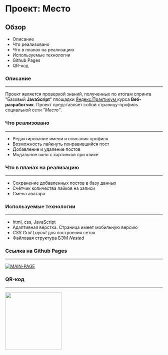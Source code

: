 # Проект: Место

## Обзор

* Описание
* Что реализовано
* Что в планах на реализацию
* Используемые технологии
* Github Pages
* QR-код

### **Описание**
---
Проект является проверкой знаний, полученных по итогам спринта "Базовый __JavaScript__" площадки [Яндекс.Практикум ](https://practicum.yandex.ru) курса **Веб-разработчик**.
Проект представляет собой страницу-профиль социальной сети _"Место"_.

### **Что реализовано**
---
+ Редактирование имени и описания профиля
+ Возможность лайкнуть понравившийся пост
+ Добавление и удаление постов
+ Модальное окно с картинкой при клике

### **Что в планах на реализацию**
---
+ Сохранение добавленных постов в базу данных
+ Счётчик количества лайков на записи
+ Смена аватара

### **Используемые технологии**
---
+ html, css, JavaScript
+ Адаптивная вёрстка. Страница имеет мобильную версию
+ _CSS Grid Layout_ для построения сеток
+ Файловая структура БЭМ _Nested_

### **Ссылка на Github Pages**
---
<a href="https://kirill-kor.github.io/mesto/"><img src="https://i.ibb.co/7XVHNgF/MAIN-PAGE.jpg" alt="MAIN-PAGE"></a>

### **QR-код**
---
<img src="https://i.ibb.co/xMsNhvh/image.png" alt="" width="180" height="184"></a>

